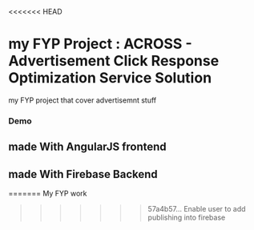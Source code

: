 <<<<<<< HEAD


# my FYP Project : ACROSS - Advertisement Click Response Optimization Service Solution
my FYP project that cover advertisemnt stuff


### Demo


## made With AngularJS frontend

## made With Firebase Backend
=======
My FYP work
>>>>>>> 57a4b57... Enable user to add publishing into firebase
